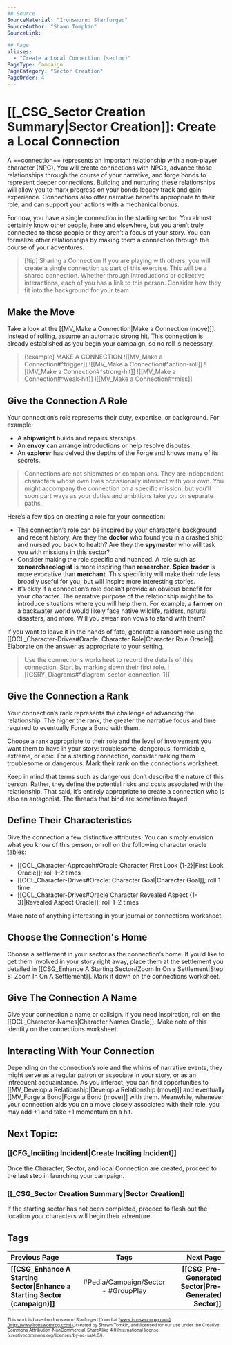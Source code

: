 ```yaml
---
## Source
SourceMaterial: "Ironsworn: Starforged"
SourceAuthor: "Shawn Tompkin"
SourceLink: 

## Page
aliases:
  - "Create a Local Connection (sector)"
PageType: Campaign
PageCategory: "Sector Creation"
PageOrder: 4
---
```

# [[_CSG_Sector Creation Summary|Sector Creation]]: Create a Local Connection
A ==connection== represents an important relationship with a non-player character (NPC). You will create connections with NPCs, advance those relationships through the course of your narrative, and forge bonds to represent deeper connections. Building and nurturing these relationships will allow you to mark progress on your bonds legacy track and gain experience. Connections also offer narrative benefits appropriate to their role, and can support your actions with a mechanical bonus.

For now, you have a single connection in the starting sector. You almost certainly know other people, here and elsewhere, but you aren’t truly connected to those people or they aren’t a focus of your story. You can formalize other relationships by making them a connection through the course of your adventures.

> [!tip] Sharing a Connection
> If you are playing with others, you will create a single connection as part of this exercise. This will be a shared connection. Whether through introductions or collective interactions, each of you has a link to this person. Consider how they fit into the background for your team. 

## Make the Move
Take a look at the [[MV_Make a Connection|Make a Connection (move)]]. Instead of rolling, assume an automatic strong hit. This connection is already established as you begin your campaign, so no roll is necessary.

> [!example] MAKE A CONNECTION
> ![[MV_Make a Connection#^trigger]]
> ![[MV_Make a Connection#^action-roll]]
> ![[MV_Make a Connection#^strong-hit]]
> ![[MV_Make a Connection#^weak-hit]]
> ![[MV_Make a Connection#^miss]]

## Give the Connection A Role
Your connection’s role represents their duty, expertise, or background.
For example: 
- A **shipwright** builds and repairs starships.
- An **envoy** can arrange introductions or help resolve disputes. 
- An **explorer** has delved the depths of the Forge and knows many of its secrets.

> Connections are not shipmates or companions. They are independent characters whose own lives occasionally intersect with your own. You might accompany the connection on a specific mission, but you’ll soon part ways as your duties and ambitions take you on separate paths.

Here’s a few tips on creating a role for your connection: 
- The connection’s role can be inspired by your character’s background and recent history. Are they the **doctor** who found you in a crashed ship and nursed you back to health? Are they the **spymaster** who will task you with missions in this sector? 
- Consider making the role specific and nuanced. A role such as **xenoarchaeologist** is more inspiring than **researcher**. **Spice trader** is more evocative than **merchant**. This specificity will make their role less broadly useful for you, but will inspire more interesting stories. 
- It’s okay if a connection’s role doesn’t provide an obvious benefit for your character. The narrative purpose of the relationship might be to introduce situations where you will help them. For example, a **farmer** on a backwater world would likely face native wildlife, raiders, natural disasters, and more. Will you swear iron vows to stand with them?

If you want to leave it in the hands of fate, generate a random role using the [[OCL_Character-Drives#Oracle: Character Role|Character Role Oracle]]. Elaborate on the answer as appropriate to your setting.

> Use the connections worksheet to record the details of this connection. Start by marking down their first role.
> ![[GSRY_Diagrams#^diagram-sector-connection-1]]

## Give the Connection a Rank
Your connection’s rank represents the challenge of advancing the relationship. The higher the rank, the greater the narrative focus and time required to eventually Forge a Bond with them.

Choose a rank appropriate to their role and the level of involvement you want them to have in your story: troublesome, dangerous, formidable, extreme, or epic. For a starting connection, consider making them troublesome or dangerous. Mark their rank on the connections worksheet.

Keep in mind that terms such as dangerous don’t describe the nature of this person. Rather, they define the potential risks and costs associated with the relationship. That said, it’s entirely appropriate to create a connection who is also an antagonist. The threads that bind are sometimes frayed.

## Define Their Characteristics
Give the connection a few distinctive attributes. You can simply envision what you know of this person, or roll on the following character oracle tables: 
- [[OCL_Character-Approach#Oracle Character First Look {1-2}|First Look Oracle]]; roll 1–2 times 
- [[OCL_Character-Drives#Oracle: Character Goal|Character Goal]]; roll 1 time
- [[OCL_Character-Drives#Oracle Character Revealed Aspect {1-3}|Revealed Aspect Oracle]]; roll 1–2 times

Make note of anything interesting in your journal or connections worksheet.

## Choose the Connection's Home
Choose a settlement in your sector as the connection’s home. If you’d like to get them involved in your story right away, place them at the settlement you detailed in [[CSG_Enhance A Starting Sector#Zoom In On a Settlement|Step 8: Zoom In On A Settlement]]. Mark it down on the connections worksheet.

## Give The Connection A Name
Give your connection a name or callsign. If you need inspiration, roll on the [[OCL_Character-Names|Character Names Oracle]]. Make note of this identity on the connections worksheet.

## Interacting With Your Connection
Depending on the connection’s role and the whims of narrative events, they might serve as a regular patron or associate in your story, or as an infrequent acquaintance. As you interact, you can find opportunities to [[MV_Develop a Relationship|Develop a Relationship (move)]] and eventually [[MV_Forge a Bond|Forge a Bond (move)]] with them. Meanwhile, whenever your connection aids you on a move closely associated with their role, you may add +1 and take +1 momentum on a hit.

## Next Topic:
### [[CFG_Inciiting Incident|Create Inciting Incident]]
Once the Character, Sector, and local Connection are created, proceed to the last step in launching your campaign.

### [[_CSG_Sector Creation Summary|Sector Creation]] 
If the starting sector has not been completed, proceed to flesh out the location your characters will begin their adventure.

## Tags
| Previous Page | Tags | Next Page |
|:--- |:---:| ---:|
| **[[CSG_Enhance A Starting Sector\|Enhance a Starting Sector (campaign)]]** | #Pedia/Campaign/Sector - #GroupPlay | **[[CSG_Pre-Generated Sector\|Pre-Generated Sector]]** |

<font size=-2>This work is based on Ironsworn: Starforged (found at [www.ironswornrpg.com](http://www.ironswornrpg.com)), created by Shawn Tomkin, and licensed for our use under the Creative Commons Attribution-NonCommercial-ShareAlike 4.0 International license  (creativecommons.org/licenses/by-nc-sa/4.0/).</font>